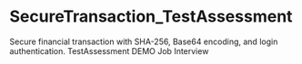 # SecureTransaction_TestAssessment
Secure financial transaction with SHA-256, Base64 encoding, and login authentication. TestAssessment DEMO Job Interview
